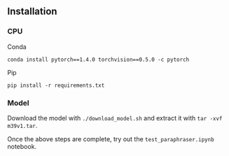 ## Installation

### CPU

Conda
```
conda install pytorch==1.4.0 torchvision==0.5.0 -c pytorch
```

Pip
```
pip install -r requirements.txt
```

### Model

Download the model with `./download_model.sh` and extract it with `tar -xvf m39v1.tar`.

Once the above steps are complete, try out the `test_paraphraser.ipynb` notebook.